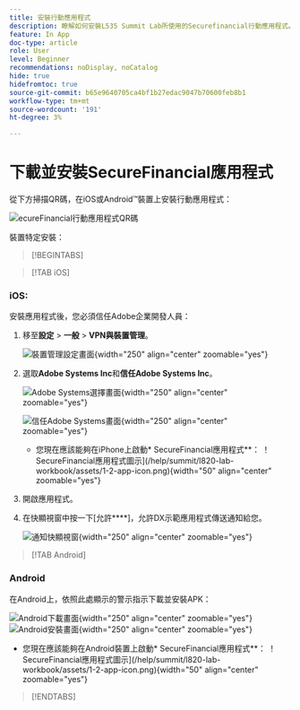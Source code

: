```yaml
---
title: 安裝行動應用程式
description: 瞭解如何安裝L535 Summit Lab所使用的Securefinancial行動應用程式。
feature: In App
doc-type: article
role: User
level: Beginner
recommendations: noDisplay, noCatalog
hide: true
hidefromtoc: true
source-git-commit: b65e9640705ca4bf1b27edac9047b70600feb8b1
workflow-type: tm+mt
source-wordcount: '191'
ht-degree: 3%

---
```



# 下載並安裝SecureFinancial應用程式

從下方掃描QR碼，在iOS或Android™裝置上安裝行動應用程式：

![ecureFinancial行動應用程式QR碼](/help/summit-lab-assets/assets/dx-demo-app-qr-codes.png)

裝置特定安裝：

>[!BEGINTABS]

>[!TAB iOS]

### iOS:

安裝應用程式後，您必須信任Adobe企業開發人員：

1. 移至&#x200B;**設定** > **一般** > **VPN與裝置管理**。

   ![裝置管理設定畫面](/help/summit/l820-lab-workbook/assets/1-2-2-device-management-screen.PNG "裝置管理設定畫面"){width="250" align="center" zoomable="yes"}

1. 選取&#x200B;**Adobe Systems Inc**&#x200B;和&#x200B;**信任Adobe Systems Inc**。

   ![Adobe Systems選擇畫面](/help/summit/l820-lab-workbook/assets/1-2-3-adobe-systems.PNG "Adobe Systems選擇畫面"){width="250" align="center" zoomable="yes"}
   <br>

   ![信任Adobe Systems畫面](/help/summit/l820-lab-workbook/assets/1-2-4-trust-adobe.PNG){width="250" align="center" zoomable="yes"}

   * 您現在應該能夠在iPhone上啟動* SecureFinancial應用程式**： ！ SecureFinancial應用程式圖示](/help/summit/l820-lab-workbook/assets/1-2-app-icon.png){width="50" align="center" zoomable="yes"}


1. 開啟應用程式。

1. 在快顯視窗中按一下[允許&#x200B;****]，允許DX示範應用程式傳送通知給您。

   ![通知快顯視窗](/help/summit/l820-lab-workbook/assets/1-2-allow-notifications.png){width="250" align="center" zoomable="yes"}

>[!TAB Android]

### Android

在Android上，依照此處顯示的警示指示下載並安裝APK：

![Android下載畫面](/help/summit/l820-lab-workbook/assets/1-2-5-android-download.jpg "Android下載畫面"){width="250" align="center" zoomable="yes"}
<br>
![Android安裝畫面](/help/summit/l820-lab-workbook/assets/1-2-6-android-installation.jpg){width="250" align="center" zoomable="yes"}

* 您現在應該能夠在Android裝置上啟動* SecureFinancial應用程式**： ！ SecureFinancial應用程式圖示](/help/summit/l820-lab-workbook/assets/1-2-app-icon.png){width="50" align="center" zoomable="yes"}

>[!ENDTABS]
